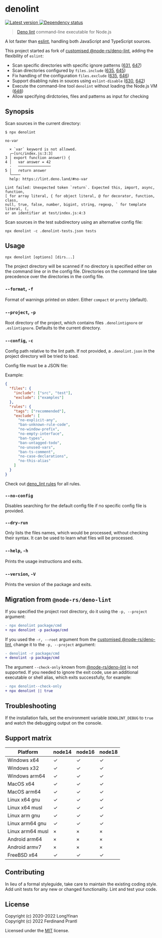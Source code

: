 # denolint

[![Latest version](https://img.shields.io/npm/v/denolint)
 ![Dependency status](https://img.shields.io/librariesio/release/npm/denolint)
](https://www.npmjs.com/package/denolint)

> [Deno lint] command-line executable for Node.js

A lot faster than [eslint], handling both JavaScript and TypeScript sources.

This project started as fork of [customised @node-rs/deno-lint], adding the flexibility of `eslint`:

* Scan specific directories with specific ignore patterns ([631], [647])
* Scan directories configured by `files.include` ([635], [645])
* Fix handling of the configuration `files.exclude` ([635], [646])
* Support disabling rules in souces using `eslint-disable` ([630], [642])
* Execute the command-line tool `denolint` without loading the Node.js VM ([648])
* Allow specifying dirdctories, files and patterns as input for checking

## Synopsis

Scan sources in the current directory:

    $ npx denolint

    no-var

      × `var` keyword is not allowed.
      ╭─[src/index.js:3:3]
    3 │ export function answer() {
    4 │   var answer = 42
      ·   ───────────────
    5 │   return answer
      ╰────
      help: https://lint.deno.land/#no-var

    Lint failed: Unexpected token `return`. Expected this, import, async, function,
    [ for array literal, { for object literal, @ for decorator, function, class,
    null, true, false, number, bigint, string, regexp, ` for template literal, (,
    or an identifier at test/index.js:4:3

Scan sources in the test subdirectory using an alternative config file:

    npx denolint -c .denolint-tests.json tests

## Usage

    npx denolint [options] [dirs...]

The project directory will be scanned if no directory is specified either on the command line or in the config file. Directories on the command line take precedence over the directories in the config file.

### `--format`, `-f`

Format of warnings printed on stderr. Either `compact` or `pretty` (default).

### `--project`, `-p`

Root directory of the project, which contains files `.denolintignore` or `.eslintignore`. Defaults to the current directory.

### `--config`, `-c`

Config path relative to the lint path. If not provided, a `.denolint.json` in the project directory will be tried to load.

Config file must be a JSON file:

Example:

```json
{
  "files": {
    "include": ["src", "test"],
    "exclude": ["examples"]
  },
  "rules": {
    "tags": ["recommended"],
    "exclude": [
      "no-explicit-any",
      "ban-unknown-rule-code",
      "no-window-prefix",
      "no-empty-interface",
      "ban-types",
      "ban-untagged-todo",
      "no-unused-vars",
      "ban-ts-comment",
      "no-case-declarations",
      "no-this-alias"
    ]
  }
}
```

Check out [deno_lint rules] for all rules.

### `--no-config`

Disables searching for the default config file if no specific config file is provided.

### `--dry-run`

Only lists the files names, which would be processed, without checking their syntax. It can be used to learn what files will be processed.

### `--help`, `-h`

Prints the usage instructions and exits.

### `--version`, `-V`

Prints the version of the package and exits.

## Migration from `@node-rs/deno-lint`

If you specified the project root directory, do it using the `-p, --project` argument:

```diff
- npx denolint package/cmd
+ npx denolint -p package/cmd
```

If you used the `-r, --root` argument from the [customised @node-rs/deno-lint], change it to the `-p, --project` argument:

```diff
- denolint -r package/cmd
+ denolint -p package/cmd
```

The argument `--check-only` known from [@node-rs/deno-lint] is not supported. If you needed to ignore the exit code, use an additional executable or shell alias, which exits successfully, for example:

```diff
- npx denolint--check-only
+ npx denolint || true
```

## Troubleshooting

If the installation fails, set the environment variable `DENOLINT_DEBUG` to `true` and watch the debugging output on the console.

## Support matrix

| Platform         | node14 | node16 | node18 |
| ---------------- | ------ | ------ | ------ |
| Windows x64      | ✓      | ✓      | ✓      |
| Windows x32      | ✓      | ✓      | ✓      |
| Windows arm64    | ✓      | ✓      | ✓      |
| MacOS x64        | ✓      | ✓      | ✓      |
| MacOS arm64      | ✓      | ✓      | ✓      |
| Linux x64 gnu    | ✓      | ✓      | ✓      |
| Linux x64 musl   | ✓      | ✓      | ✓      |
| Linux arm gnu    | ✓      | ✓      | ✓      |
| Linux arm64 gnu  | ✓      | ✓      | ✓      |
| Linux arm64 musl | ×      | ×      | ×      |
| Android arm64    | ×      | ×      | ×      |
| Android armv7    | ×      | ×      | ×      |
| FreeBSD x64      | ✓      | ✓      | ✓      |

## Contributing

In lieu of a formal styleguide, take care to maintain the existing coding style. Add unit tests for any new or changed functionality. Lint and test your code.

## License

Copyright (c) 2020-2022 LongYinan<br>
Copyright (c) 2022 Ferdinand Prantl

Licensed under the [MIT] license.

[deno lint]: https://github.com/denoland/deno_lint#readme
[customised @node-rs/deno-lint]: https://github.com/prantlf/node-rs/commits/combined
[@node-rs/deno-lint]: https://github.com/napi-rs/node-rs/tree/main/packages/deno-lint#readme
[deno_lint rules]: https://github.com/denoland/deno_lint/tree/main/docs/rules
[eslint]: https://eslint.org/
[630]: https://github.com/napi-rs/node-rs/issues/630
[631]: https://github.com/napi-rs/node-rs/issues/631
[635]: https://github.com/napi-rs/node-rs/issues/635
[642]: https://github.com/napi-rs/node-rs/pull/642
[645]: https://github.com/napi-rs/node-rs/pull/645
[646]: https://github.com/napi-rs/node-rs/pull/646
[647]: https://github.com/napi-rs/node-rs/pull/647
[648]: https://github.com/napi-rs/node-rs/issues/648
[MIT]: https://github.com/prantlf/denolint/blob/master/LICENSE
